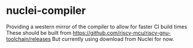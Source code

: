 # nuclei-compiler

Providing a western mirror of the compiler to allow for faster CI build times
These should be built from https://github.com/riscv-mcu/riscv-gnu-toolchain/releases But currently using download from Nuclei for now.
